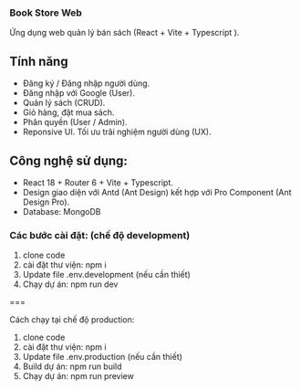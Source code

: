 ### Book Store Web 
Ứng dụng web quản lý bán sách (React + Vite + Typescript ).

## Tính năng 
- Đăng ký / Đăng nhập người dùng.
- Đăng nhập với Google (User).
- Quản lý sách (CRUD).
- Giỏ hàng, đặt mua sách.
- Phân quyền (User / Admin).
- Reponsive UI. Tối ưu trãi nghiệm người dùng (UX).


## Công nghệ sử dụng: 
- React 18 + Router 6 + Vite + Typescript.
- Design giao diện với Antd (Ant Design) kết hợp với Pro Component (Ant Design Pro).
- Database: MongoDB 


### Các bước cài đặt: (chế độ development)

1. clone code
2. cài đặt thư viện: npm i
3. Update file .env.development (nếu cần thiết)
4. Chạy dự án: npm run dev

===

Cách chạy tại chế độ production:

1. clone code
2. cài đặt thư viện: npm i
3. Update file .env.production (nếu cần thiết)
4. Build dự án: npm run build
5. Chạy dự án: npm run preview
